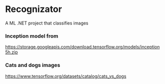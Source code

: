 # Recognizator
A ML .NET project that classifies images

### Inception model from
https://storage.googleapis.com/download.tensorflow.org/models/inception5h.zip

### Cats and dogs images
https://www.tensorflow.org/datasets/catalog/cats_vs_dogs